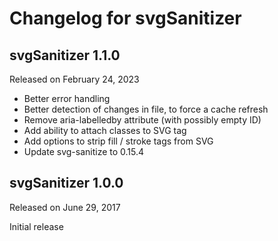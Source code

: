 # Changelog for svgSanitizer

## svgSanitizer 1.1.0
Released on February 24, 2023

- Better error handling
- Better detection of changes in file, to force a cache refresh
- Remove aria-labelledby attribute (with possibly empty ID)
- Add ability to attach classes to SVG tag
- Add options to strip fill / stroke tags from SVG
- Update svg-sanitize to 0.15.4

## svgSanitizer 1.0.0
Released on June 29, 2017

Initial release